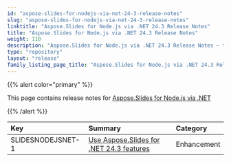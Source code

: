 ```yaml
---
id: "aspose-slides-for-nodejs-via-net-24-3-release-notes"
slug: "aspose-slides-for-nodejs-via-net-24-3-release-notes"
linktitle: "Aspose.Slides for Node.js via .NET 24.3 Release Notes"
title: "Aspose.Slides for Node.js via .NET 24.3 Release Notes"
weight: 110
description: "Aspose.Slides for Node.js via .NET 24.3 Release Notes – the latest updates and fixes."
type: "repository"
layout: "release"
family_listing_page_title: "Aspose.Slides for Node.js via .NET 24.3 Release Notes"
---
```


{{% alert color="primary" %}} 

This page contains release notes for [Aspose.Slides for Node.js via .NET](https://www.npmjs.com/package/aspose.slides.via.net)

{{% /alert %}} 

|**Key**|**Summary**|**Category**|
| :- | :- | :- |
|SLIDESNODEJSNET-1|[Use Aspose.Slides for .NET 24.3 features](/slides/net/release-notes/2024/aspose-slides-for-net-24-2-release-notes/)|Enhancement|
